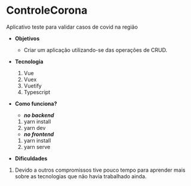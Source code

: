 # ControleCorona
Aplicativo teste para validar casos de covid na região

* **Objetivos**
  * Criar um aplicação utilizando-se das operações de CRUD. 
  
* **Tecnologia**
  1. Vue
  2. Vuex
  3. Vuetify
  4. Typescript

* **Como funciona?**
  * ***no backend***
  1. yarn install
  2. yarn dev

  * ***no frontend***
  1. yarn install
  2. yarn serve


* **Dificuldades**
1. Devido a outros compromissos tive pouco tempo para aprender mais sobre as tecnologias que não havia trabalhado ainda.